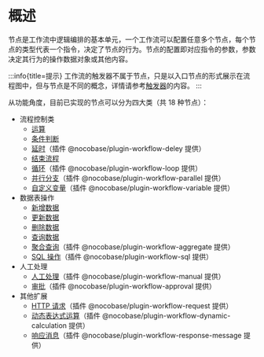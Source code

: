 # 概述

节点是工作流中逻辑编排的基本单元，一个工作流可以配置任意多个节点，每个节点的类型代表一个指令，决定了节点的行为。节点的配置即对应指令的参数，参数决定其行为的操作数据对象或其他内容。

:::info{title=提示}
工作流的触发器不属于节点，只是以入口节点的形式展示在流程图中，但与节点是不同的概念，详情请参考[触发器](../triggers/index.md)的内容。
:::

从功能角度，目前已实现的节点可以分为四大类（共 18 种节点）：

- 流程控制类
  - [运算](./calculation.md)
  - [条件判断](./condition.md)
  - [延时](./delay.md)（插件 @nocobase/plugin-workflow-deley 提供）
  - [结束流程](./end.md)
  - [循环](./loop.md)（插件 @nocobase/plugin-workflow-loop 提供）
  - [并行分支](./parallel.md)（插件 @nocobase/plugin-workflow-parallel 提供）
  - [自定义变量](./variable.md)（插件 @nocobase/plugin-workflow-variable 提供）
- 数据表操作
  - [新增数据](./create.md)
  - [更新数据](./update.md)
  - [删除数据](./destroy.md)
  - [查询数据](./query.md)
  - [聚合查询](./aggregate.md)（插件 @nocobase/plugin-workflow-aggregate 提供）
  - [SQL 操作](./sql.md)（插件 @nocobase/plugin-workflow-sql 提供）
- 人工处理
  - [人工处理](./manual.md)（插件 @nocobase/plugin-workflow-manual 提供）
  - [审批](./approval.md)（插件 @nocobase/plugin-workflow-approval 提供）
- 其他扩展
  - [HTTP 请求](./request.md)（插件 @nocobase/plugin-workflow-request 提供）
  - [动态表达式运算](./dynamic-calculation.md)（插件 @nocobase/plugin-workflow-dynamic-calculation 提供）
  - [响应消息](./response-message.md)（插件 @nocobase/plugin-workflow-response-message 提供）
